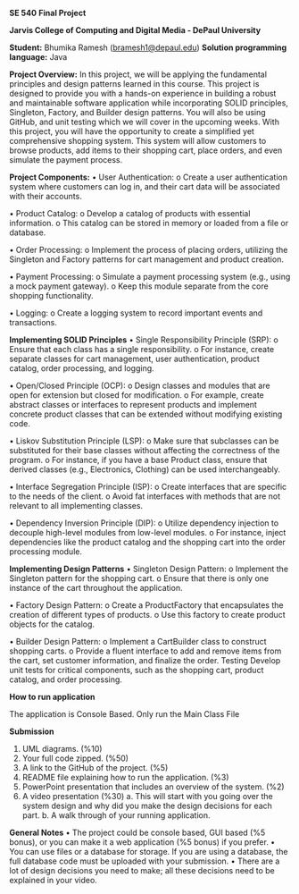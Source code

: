 **SE 540**
**Final Project**

**Jarvis College of Computing and Digital Media - DePaul University**

**Student:** Bhumika Ramesh (bramesh1@depaul.edu)
**Solution programming language:** Java

**Project Overview:**
In this project, we will be applying the fundamental principles and design patterns learned in this course. This project is designed to provide you with a hands-on experience in building a robust and maintainable software application while incorporating SOLID principles, Singleton, Factory, and Builder design patterns. You will also be using GitHub, and unit testing which we will cover in the upcoming weeks.
With this project, you will have the opportunity to create a simplified yet comprehensive shopping system. This system will allow customers to browse products, add items to their shopping cart, place orders, and even simulate the payment process.

**Project Components:**
•	User Authentication: 
o	Create a user authentication system where customers can log in, and their cart data will be associated with their accounts.

•	Product Catalog: 
o	Develop a catalog of products with essential information. 
o	This catalog can be stored in memory or loaded from a file or database.

•	Order Processing: 
o	Implement the process of placing orders, utilizing the Singleton and Factory patterns for cart management and product creation.

•	Payment Processing: 
o	Simulate a payment processing system (e.g., using a mock payment gateway). 
o	Keep this module separate from the core shopping functionality.

•	Logging: 
o	Create a logging system to record important events and transactions.


**Implementing SOLID Principles**
•	Single Responsibility Principle (SRP):
o	Ensure that each class has a single responsibility. 
o	For instance, create separate classes for cart management, user authentication, product catalog, order processing, and logging.

•	Open/Closed Principle (OCP):
o	Design classes and modules that are open for extension but closed for modification. 
o	For example, create abstract classes or interfaces to represent products and implement concrete product classes that can be extended without modifying existing code.

•	Liskov Substitution Principle (LSP):
o	Make sure that subclasses can be substituted for their base classes without affecting the correctness of the program. 
o	For instance, if you have a base Product class, ensure that derived classes (e.g., Electronics, Clothing) can be used interchangeably.

•	Interface Segregation Principle (ISP):
o	Create interfaces that are specific to the needs of the client. 
o	Avoid fat interfaces with methods that are not relevant to all implementing classes.

•	Dependency Inversion Principle (DIP):
o	Utilize dependency injection to decouple high-level modules from low-level modules.
o	For instance, inject dependencies like the product catalog and the shopping cart into the order processing module.

**Implementing Design Patterns**
•	Singleton Design Pattern:
o	Implement the Singleton pattern for the shopping cart. 
o	Ensure that there is only one instance of the cart throughout the application.

•	Factory Design Pattern:
o	Create a ProductFactory that encapsulates the creation of different types of products.
o	Use this factory to create product objects for the catalog.

•	Builder Design Pattern:
o	Implement a CartBuilder class to construct shopping carts. 
o	Provide a fluent interface to add and remove items from the cart, set customer information, and finalize the order.
Testing
Develop unit tests for critical components, such as the shopping cart, product catalog, and order processing.

**How to run application**

The application is Console Based.
Only run the Main Class File

**Submission**
1.	UML diagrams. (%10)
2.	Your full code zipped. (%50)
3.	A link to the GitHub of the project. (%5)
4.	README file explaining how to run the application. (%3)
5.	PowerPoint presentation that includes an overview of the system. (%2)
6.	A video presentation (%30)
a.	This will start with you going over the system design and why did you make the design decisions for each part.
b.	A walk through of your running application.

**General Notes**
•	The project could be console based, GUI based (%5 bonus), or you can make it a web application (%5 bonus) if you prefer.
•	You can use files or a database for storage. If you are using a database, the full database code must be uploaded with your submission.
•	There are a lot of design decisions you need to make; all these decisions need to be explained in your video.
